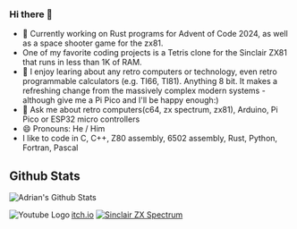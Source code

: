 ### Hi there 👋

<!--
**AdrianPilko/AdrianPilko** is a ✨ _special_ ✨ repository because its `README.md` (this file) appears on your GitHub profile.
-->


- 🔭 Currently working on Rust programs for Advent of Code 2024, as well as a space shooter game for the zx81.
- One of my favorite coding projects is a Tetris clone for the Sinclair ZX81 that runs in less than 1K of RAM.
- 🌱 I enjoy learing about any retro computers or technology, even retro programmable calculators (e.g. TI66, TI81). Anything 8 bit. It makes a refreshing change from the massively complex modern systems - although give me a Pi Pico and I'll be happy enough:)
- 💬 Ask me about retro computers(c64, zx spectrum, zx81), Arduino, Pi Pico or ESP32 micro controllers
- 😄 Pronouns: He / Him
- I like to code in C, C++, Z80 assembly, 6502 assembly, Rust, Python, Fortran, Pascal

## Github Stats

![Adrian's Github Stats](https://github-readme-stats.vercel.app/api?username=AdrianPilko&show_icons=true&hide_border=true&include_all_commits=true)

[<img align="left" alt="Youtube Logo" src="https://img.icons8.com/fluent/48/000000/youtube.png" aria-hidden="true"/>](https://www.youtube.com/@byteforever7829 "Adrian's Youtube (byte forever)") 
[itch.io](https://adrianpilko.itch.io/ "Adrian's itch.io")
[<img align="centre" alt="Sinclair ZX Spectrum" src="https://upload.wikimedia.org/wikipedia/commons/3/33/ZXSpectrum48k.jpg"/>](https://en.wikipedia.org/wiki/ZX_Spectrum)
